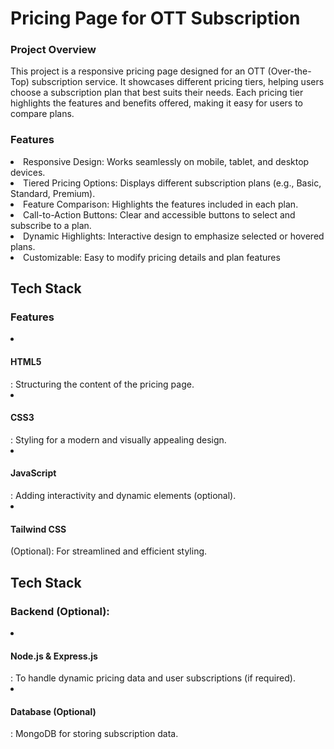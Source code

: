 
<h1>Pricing Page for OTT Subscription</h1>
<h3>Project Overview</h3>
This project is a responsive pricing page designed for an OTT (Over-the-Top) subscription service. It showcases different pricing tiers, helping users choose a subscription plan that best suits their needs. Each pricing tier highlights the features and benefits offered, making it easy for users to compare plans.
<br>
<h3>Features</h3>
<li>Responsive Design: Works seamlessly on mobile, tablet, and desktop devices.</li>
<li>Tiered Pricing Options: Displays different subscription plans (e.g., Basic, Standard, Premium).</li>
<li>Feature Comparison: Highlights the features included in each plan.</li>
<li>Call-to-Action Buttons: Clear and accessible buttons to select and subscribe to a plan.</li>
<li>Dynamic Highlights: Interactive design to emphasize selected or hovered plans.</li>
<li>Customizable: Easy to modify pricing details and plan features</li>
<h2>
Tech Stack
</h2>
<h3>Features</h3>
<li><h4>HTML5</h4>:  Structuring the content of the pricing page.</li>
<li><h4>CSS3</h4>: Styling for a modern and visually appealing design.</li>
<li><h4>JavaScript</h4>: Adding interactivity and dynamic elements (optional).</li>
<li><h4>Tailwind CSS</h4> (Optional): For streamlined and efficient styling.</li>
<h2>
Tech Stack
</h2>
<h3>Backend (Optional):</h3>
<li><h4>Node.js & Express.js</h4>: To handle dynamic pricing data and user subscriptions (if required).</li>
<li><h4>Database (Optional)</h4>: MongoDB for storing subscription data.
</li>



